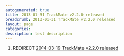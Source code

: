 ```yaml
---
autogenerated: true
title: 2013-01-31 TrackMate v2.2.0 released
breadcrumb: 2013-01-31 TrackMate v2.2.0 released
layout: page
categories: 
description: test description
---
```


1.  REDIRECT [2014-03-19 TrackMate v2.2.0 released](2014-03-19_TrackMate_v2.2.0_released "wikilink")
